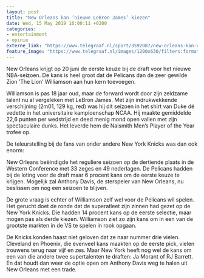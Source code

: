 ```yaml
---
layout: post
title: "New Orleans kan ’nieuwe LeBron James’ kiezen"
date: Wed, 15 May 2019 16:00:11 +0200
categories: 
- entertainment 
- opinie 
externe_link: "https://www.telegraaf.nl/sport/3592087/new-orleans-kan-nieuwe-le-bron-james-kiezen"
feature_image: "https://www.telegraaf.nl/images/1200x630/filters:format(jpeg):quality(80)/cdn-kiosk-api.telegraaf.nl/ff4c6bea-7719-11e9-a6fc-02c309bc01c1.jpg"
---
```


<p class="intro">New Orleans krijgt op 20 juni de eerste keuze bij de draft voor het nieuwe NBA-seizoen. De kans is heel groot dat de Pelicans dan de zeer gewilde Zion ’The Lion’ Williamson aan hun kern toevoegen.</p> <p>Williamson is pas 18 jaar oud, maar de forward wordt door zijn zeldzame talent nu al vergeleken met LeBron James. Met zijn indrukwekkende verschijning (2m01, 129 kg, red) was hij dit seizoen in het shirt van Duke dé vedette in het universitaire kampioenschap NCAA. Hij maakte gemiddelde 22,6 punten per wedstrijd en deed menig mond open vallen met zijn spectaculaire dunks. Het leverde hem de Naismith Men’s Player of the Year trofee op.</p><p>De teleurstelling bij de fans van onder andere New York Knicks was dan ook enorm:</p><p>New Orleans beëindigde het reguliere seizoen op de dertiende plaats in de Western Conference met 33 zeges en 49 nederlagen. De Pelicans hadden bij de loting voor de draft maar 6 procent kans om de eerste keuze te krijgen. Mogelijk zal Anthony Davis, de sterspeler van New Orleans, nu beslissen om nog een seizoen te blijven.</p><p>De grote vraag is echter of Williamson zelf wel voor de Pelicans wil spelen. Het gerucht doet de ronde dat de superatleet zijn zinnen had gezet op de New York Knicks. Die hadden 14 procent kans op de eerste selectie, maar mogen pas als derde kiezen. Williamson ziet zo zijn kans om in een van de grootste markten in de VS te spelen in rook opgaan.</p><p>De Knicks konden haast niet geloven dat ze naar nummer drie vielen. Cleveland en Phoenix, die evenveel kans maakten op de eerste pick, vielen trouwens terug naar vijf en zes. Maar New York heeft nog wel de kans om een van die andere twee supertalenten te draften: Ja Morant of RJ Barrett. En dat houdt dan weer de optie open om Anthony Davis weg te halen uit New Orleans met een trade.</p>
